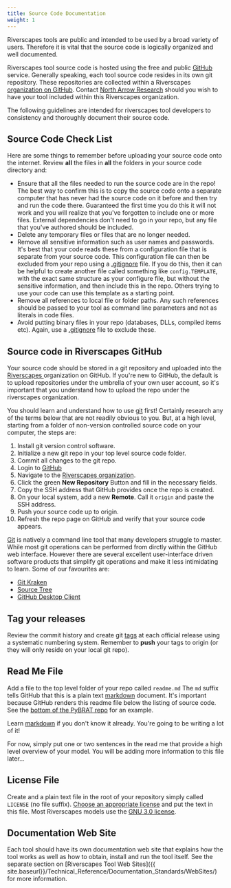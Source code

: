 ```yaml
---
title: Source Code Documentation
weight: 1
---
```


Riverscapes tools are public and intended to be used by a broad variety of users. Therefore it is vital that the source code is logically organized and well documented.

Riverscapes tool source code is hosted using the free and public [GitHub]() service. Generally speaking, each tool source code resides in its own git repository. These repositories are collected within a Riverscapes [organization on GitHub](https://github.com/orgs/Riverscapes/dashboard). Contact [North Arrow Research](mailto:info@northarrowresearch.com) should you wish to have your tool included within this Riverscapes organization.

The following guidelines are intended for riverscapes tool developers to consistency and thoroughly document their source code.

## Source Code Check List

Here are some things to remember before uploading your source code onto the internet. Review **all** the files in **all** the folders in your source code directory and:

* Ensure that all the files needed to run the source code are in the repo! The best way to confirm this is to copy the source code onto a separate computer that has never had the source code on it before and then try and run the code there. Guaranteed the first time you do this it will not work and you will realize that you've forgotten to include one or more files. External dependencies don't need to go in your repo, but any file that you've authored should be included.
* Delete any temporary files or files that are no longer needed.
* Remove all sensitive information such as user names and passwords. It's best that your code reads these from a configuration file that is separate from your source code. This configuration file can then be excluded from your repo using a [.gitignore](https://help.github.com/articles/ignoring-files/) file. If you do this, then it can be helpful to create another file called something like `config.TEMPLATE`, with the exact same structure as your configure file, but without the sensitive information, and then include this in the repo. Others trying to use your code can use this template as a starting point.
* Remove all references to local file or folder paths. Any such references should be passed to your tool as command line parameters and not as literals in code files.
* Avoid putting binary files in your repo (databases, DLLs, compiled items etc). Again, use a [.gitignore](https://help.github.com/articles/ignoring-files/) file to exclude these.

## Source code in Riverscapes GitHub

Your source code should be stored in a git repository and uploaded into the [Riverscapes ](https://github.com/orgs/Riverscapes/dashboard) organization on GitHub. If you're new to GitHub, the default is to upload repositories under the umbrella of your own user account, so it's important that you understand how to upload the repo under the riverscapes organization.

You should learn and understand how to use [git](https://git-scm.com/) first! Certainly research any of the terms below that are not readily obvious to you. But, at a high level, starting from a folder of non-version controlled source code on your computer, the steps are:

1. Install git version control software. 
2. Initialize a new git repo in your top level source code folder.
3. Commit all changes to the git repo.
4. Login to [GitHub](http://github.com)
5. Navigate to the [Riverscapes organization](https://github.com/orgs/Riverscapes/dashboard).
6. Click the green **New Repository** Button and fill in the necessary fields.
7. Copy the SSH address that GitHub provides once the repo is created.
8. On your local system, add a new **Remote**. Call it `origin` and paste the SSH address.
9. Push your source code up to origin.
10. Refresh the repo page on GitHub and verify that your source code appears.

[Git](https://git-scm.com/) is natively a command line tool that many developers struggle to master. While most git operations can be performed from dirctly within the GitHub web interface. However there are several excellent user-interface driven software products that simplify git operations and make it less intimidating to learn. Some of our favourites are:

* [Git Kraken](https://www.gitkraken.com/)
* [Source Tree](https://www.sourcetreeapp.com/)
* [GitHub Desktop Client](https://desktop.github.com/)


## Tag your releases

Review the commit history and create git [tags](https://git-scm.com/book/en/v2/Git-Basics-Tagging) at each official release using a systematic numbering system. Remember to **push** your tags to origin (or they will only reside on your local git repo).



## Read Me File

Add a file to the top level folder of your repo called `readme.md` The `md` suffix tells GitHub that this is a plain text [markdown](https://github.com/adam-p/markdown-here/wiki/Markdown-Cheatsheet) document. It's important because GitHub renders this readme file below the listing of source code. See the [bottom of the PyBRAT repo](https://github.com/Riverscapes/pyBRAT) for an example.

Learn [markdown](https://github.com/adam-p/markdown-here/wiki/Markdown-Cheatsheet) if you don't know it already. You're going to be writing a lot of it!

For now, simply put one or two sentences in the read me that provide a high level overview of your model. You will be adding more information to this file later...

## License File

Create and a plain text file in the root of your repository simply called `LICENSE` (no file suffix). [Choose an appropriate license](https://choosealicense.com/) and put the text in this file. Most Riverscapes models use the [GNU 3.0 license](https://www.gnu.org/licenses/gpl-3.0.en.html).

## Documentation Web Site

Each tool should have its own documentation web site that explains how the tool works as well as how to obtain, install and run the tool itself. See the separate section on [Riverscapes Tool Web Sites]({{ site.baseurl}}/Technical_Reference/Documentation_Standards/WebSites/) for more information.